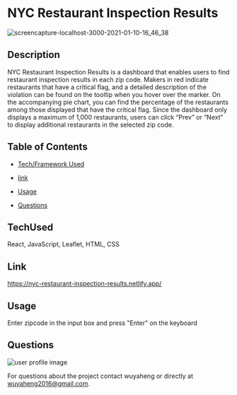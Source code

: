 # NYC Restaurant Inspection Results
![screencapture-localhost-3000-2021-01-10-16_46_38](https://user-images.githubusercontent.com/52837649/104136359-8d27de00-5363-11eb-9a6a-b76fb332fd5f.png)

## Description
NYC Restaurant Inspection Results is a dashboard that enables users to find restaurant inspection results in each zip code. Makers in red indicate restaurants that have a critical flag, and a detailed description of the violation can be found on the tooltip when you hover over the marker. On the accompanying pie chart, you can find the percentage of the restaurants among those displayed that have the critical flag. Since the dashboard only displays a maximum of 1,000 restaurants, users can click “Prev” or “Next” to display additional restaurants in the selected zip code.


## Table of Contents

* [Tech/Framework Used](#TechUsed)

* [link](#Link)

* [Usage](#usage) 

* [Questions](#Questions)


## TechUsed
React, JavaScript, Leaflet, HTML, CSS

## Link
https://nyc-restaurant-inspection-results.netlify.app/

## Usage
Enter zipcode in the input box and press "Enter" on the keyboard

## Questions
![user profile image](https://avatars.githubusercontent.com/u/52837649?v=4)

For questions about the project contact wuyaheng or directly at wuyaheng2016@gmail.com.



